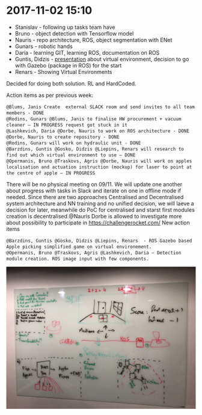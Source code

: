 # 2017-11-02 15:10

- Stanislav - following up tasks team have
- Bruno - object detection with Tensorflow model
- Nauris - repo architecture, ROS, object segmentation with ENet
- Gunars - robotic hands
- Daria - learning GIT, learning ROS, documentation on ROS
- Guntis, Didzis - [presentation](/presentations/) about virtual environment, decision to go with Gazebo (package in ROS) for the start
- Renars - Showing Virtual Environments

Decided for doing both solution. RL and HardCoded.

Action items as per previous week:

    @Blums, Janis Create  external SLACK room and send invites to all team members - DONE
    @Rodins, Gunars @Blums, Janis to finalise HW procurement + vacuum cleaner – IN PROGRESS request got stuck in it
    @Lashkevich, Daria @Dorbe, Nauris to work on ROS architecture - DONE
    @Dorbe, Nauris to create repository - DONE
    @Rodins, Gunars will work on hydraulic unit - DONE
    @Barzdins, Guntis @Gosko, Didzis @Liepins, Renars will research to find out which virtual environment to use – DONE
    @Opermanis, Bruno @Traskovs, Agris @Dorbe, Nauris will work on apples localisation and actuation instruction (mockup) for laser to point at the centre of apple – IN PROGRESS

There will be no physical meeting on 09/11. We will update one another about progress with tasks in Slack and iterate on one in offline mode if needed.
Since there are two approaches Centralised and Decentralised system architecture and NN training and no unified decision, we will laeve a decision for later, meanwhile do PoC for centralised and starst first modules creation is decentralised
@Nauris Dorbe is allowed to investigate more about possibility to participate in https://challengerocket.com/
New action items

    @Barzdins, Guntis @Gosko, Didzis @Liepins, Renars  - ROS Gazebo based Apple picking simplified game on virtual environement.
    @Opermanis, Bruno @Traskovs, Agris @Lashkevich, Daria – Detection module creation. ROS image input with few components. 

![rl_solution](images/rl_solution.png)